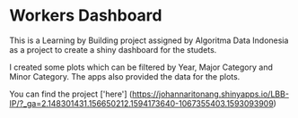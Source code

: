 # Workers Dashboard

This is a Learning by Building project assigned by Algoritma Data Indonesia as a project to create a shiny dashboard for the studets.

I created some plots which can be filtered by Year, Major Category and Minor Category. The apps also provided the data for the plots.

You can find the project ['here'] (https://johannaritonang.shinyapps.io/LBB-IP/?_ga=2.148301431.156650212.1594173640-1067355403.1593093909)
